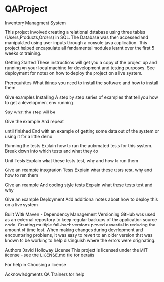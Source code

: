 # QAProject

Inventory Managment System

This project involved creating a relational database using three tables (Users,Products,Orders) in SQL. The Database was then accessed and manipulated using user inputs through a console java application. This project helped encapsulate all fundamental modules learnt over the first 5 weeks of training. 

Getting Started
These instructions will get you a copy of the project up and running on your local machine for development and testing purposes. See deployment for notes on how to deploy the project on a live system.

Prerequisites
What things you need to install the software and how to install them

Give examples
Installing
A step by step series of examples that tell you how to get a development env running

Say what the step will be

Give the example
And repeat

until finished
End with an example of getting some data out of the system or using it for a little demo

Running the tests
Explain how to run the automated tests for this system. Break down into which tests and what they do

Unit Tests
Explain what these tests test, why and how to run them

Give an example
Integration Tests
Explain what these tests test, why and how to run them

Give an example
And coding style tests
Explain what these tests test and why

Give an example
Deployment
Add additional notes about how to deploy this on a live system

Built With
Maven - Dependency Management
Versioning
GitHub was used as an external repository to keep regular backups of the application source code. Creating multiple fall-back versions proved essential in reducing the amount of time lost. When making changes during development and encountering problems, it was easy to revert to an older version that was known to be working to help distinguish where the errors were originating.

Authors
David Holloway
License
This project is licensed under the MIT license - see the LICENSE.md file for details

For help in Choosing a license

Acknowledgments
QA Trainers for help 
